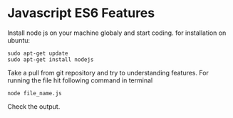 Javascript ES6 Features
============

Install node js on your machine globaly and start coding.
for installation on ubuntu:
    
    sudo apt-get update
    sudo apt-get install nodejs

Take a pull from git repository and try to understanding features. For running the file hit following command in terminal

    node file_name.js

Check the output.
